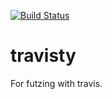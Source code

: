 [![Build Status](https://travis-ci.com/ianamason/travisty.svg?branch=master)](https://travis-ci.com/ianamason/travisty)

# travisty
For futzing with travis.
